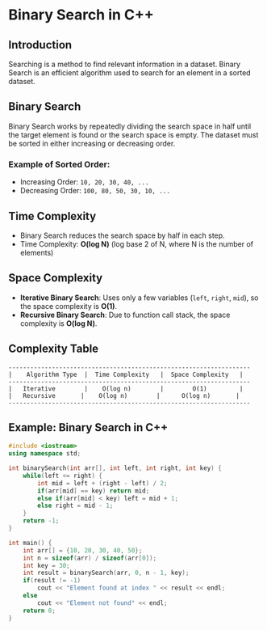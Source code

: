 # Binary Search in C++

## Introduction
Searching is a method to find relevant information in a dataset. Binary Search is an efficient algorithm used to search for an element in a sorted dataset.

## Binary Search
Binary Search works by repeatedly dividing the search space in half until the target element is found or the search space is empty. The dataset must be sorted in either increasing or decreasing order.

### Example of Sorted Order:
- Increasing Order: `10, 20, 30, 40, ...`
- Decreasing Order: `100, 80, 50, 30, 10, ...`

## Time Complexity
- Binary Search reduces the search space by half in each step.
- Time Complexity: **O(log N)** (log base 2 of N, where N is the number of elements)

## Space Complexity
- **Iterative Binary Search**: Uses only a few variables (`left`, `right`, `mid`), so the space complexity is **O(1)**.
- **Recursive Binary Search**: Due to function call stack, the space complexity is **O(log N)**.

## Complexity Table
```
-------------------------------------------------------------------
|    Algorithm Type  |  Time Complexity   |  Space Complexity   |
-------------------------------------------------------------------
|   Iterative        |    O(log n)        |        O(1)         |
|   Recursive       |    O(log n)        |      O(log n)       |
-------------------------------------------------------------------
```

## Example: Binary Search in C++
```cpp
#include <iostream>
using namespace std;

int binarySearch(int arr[], int left, int right, int key) {
    while(left <= right) {
        int mid = left + (right - left) / 2;
        if(arr[mid] == key) return mid;
        else if(arr[mid] < key) left = mid + 1;
        else right = mid - 1;
    }
    return -1;
}

int main() {
    int arr[] = {10, 20, 30, 40, 50};
    int n = sizeof(arr) / sizeof(arr[0]);
    int key = 30;
    int result = binarySearch(arr, 0, n - 1, key);
    if(result != -1)
        cout << "Element found at index " << result << endl;
    else
        cout << "Element not found" << endl;
    return 0;
}
```
